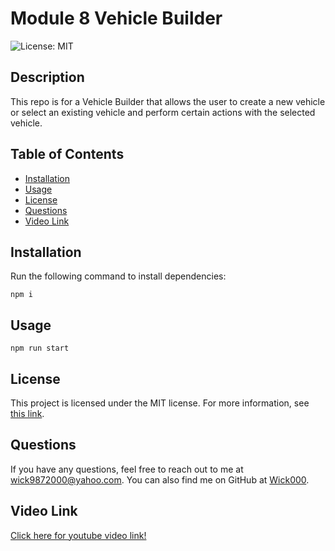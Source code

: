 # Module 8 Vehicle Builder

![License: MIT](https://img.shields.io/badge/License-MIT-green)

## Description

This repo is for a Vehicle Builder that allows the user to create a new vehicle or select an existing vehicle and perform certain actions with the selected vehicle.

## Table of Contents

- [Installation](#installation)
- [Usage](#usage)
- [License](#license)
- [Questions](#questions)
- [Video Link](#video-link)
## Installation

Run the following command to install dependencies:

```
npm i 
```

## Usage

```
npm run start
```

## License

This project is licensed under the MIT license. For more information, see [this link](https://opensource.org/licenses/MIT).


## Questions

If you have any questions, feel free to reach out to me at [wick9872000@yahoo.com](mailto:wick9872000@yahoo.com). You can also find me on GitHub at [Wick000](https://github.com/Wick000).

## Video Link

[Click here for youtube video link!](https://youtu.be/D4oYS2RzoT4)